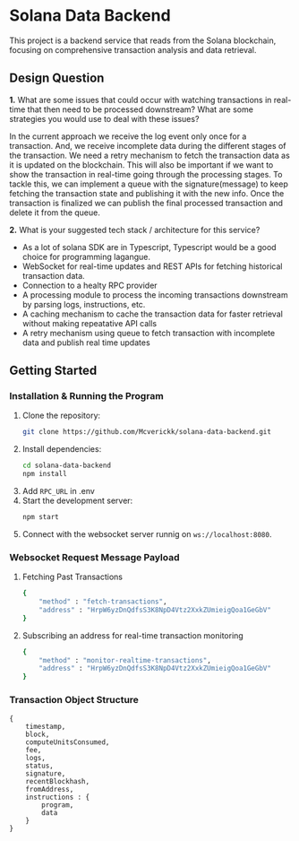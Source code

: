 # Solana Data Backend

This project is a backend service that reads from the Solana blockchain, focusing on comprehensive transaction analysis and data retrieval.

## Design Question

**1.** What are some issues that could occur with watching transactions in real-time that then need to be processed downstream? What are some strategies you would use to deal with these issues?

In the current approach we receive the log event only once for a transaction. And, we receive incomplete data during the different stages of the transaction. We need a retry mechanism to fetch the transaction data as it is updated on the blockchain. This will also be important if we want to show the transaction in real-time going through the processing stages. To tackle this, we can implement a queue with the signature(message) to keep fetching the transaction state and publishing it with the new info. Once the transaction is finalized we can publish the final processed transaction and delete it from the queue.

**2.** What is your suggested tech stack / architecture for this service?

- As a lot of solana SDK are in Typescript, Typescript would be a good choice for programming lagangue.
- WebSocket for real-time updates and REST APIs for fetching historical transaction data.
- Connection to a healty RPC provider
- A processing module to process the incoming transactions downstream by parsing logs, instructions, etc.
- A caching mechanism to cache the transaction data for faster retrieval without making repeatative API calls
- A retry mechanism using queue to fetch transaction with incomplete data and publish real time updates

## Getting Started

### Installation & Running the Program

1. Clone the repository:
    ```sh
    git clone https://github.com/Mcverickk/solana-data-backend.git
    ```
2. Install dependencies:
    ```sh
    cd solana-data-backend
    npm install
    ```
3. Add `RPC_URL` in .env
4. Start the development server:
    ```sh
    npm start
    ```
5. Connect with the websocket server runnig on `ws://localhost:8080`.

### Websocket Request Message Payload

1. Fetching Past Transactions
    ```sh
    {
        "method" : "fetch-transactions",
        "address" : "HrpW6yzDnQdfsS3K8NpD4Vtz2XxkZUmieigQoa1GeGbV"
    }
    ```
2. Subscribing an address for real-time transaction monitoring
    ```sh
    {
        "method" : "monitor-realtime-transactions",
        "address" : "HrpW6yzDnQdfsS3K8NpD4Vtz2XxkZUmieigQoa1GeGbV"
    }
    ```

### Transaction Object Structure
    {
        timestamp,
        block,
        computeUnitsConsumed,
        fee,
        logs,
        status,
        signature,
        recentBlockhash,
        fromAddress,
        instructions : {
            program,
            data
        }
    }

